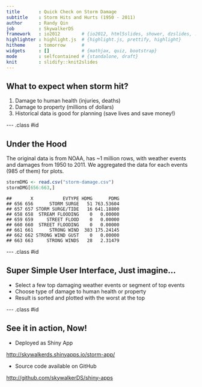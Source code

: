```yaml
---
title       : Quick Check on Storm Damage
subtitle    : Storm Hits and Hurts (1950 - 2011)
author      : Randy Qin
job         : SkywalkerDS
framework   : io2012        # {io2012, html5slides, shower, dzslides, ...}
highlighter : highlight.js  # {highlight.js, prettify, highlight}
hitheme     : tomorrow      # 
widgets     : []            # {mathjax, quiz, bootstrap}
mode        : selfcontained # {standalone, draft}
knit        : slidify::knit2slides
---
```


## What to expect when storm hit?

1. Damage to human health (injuries, deaths)
2. Damage to property (millions of dollars)
3. Historical data is good for planning (save lives and save money!)

--- .class #id 

## Under the Hood

The original data is from NOAA, has ~1 million rows, with weather events and damages from 1950 to 2011.  We aggregated the data for each events (985 of them) for plots.


```r
stormDMG <- read.csv("storm-damage.csv")
stormDMG[656:663,]
```

```
##       X           EVTYPE HDMG      PDMG
## 656 656      STORM SURGE   51 763.53604
## 657 657 STORM SURGE/TIDE   16 641.18800
## 658 658  STREAM FLOODING    0   0.00000
## 659 659     STREET FLOOD    0   0.00000
## 660 660  STREET FLOODING    0   0.00000
## 661 661      STRONG WIND  383 175.24145
## 662 662 STRONG WIND GUST    0   0.00000
## 663 663     STRONG WINDS   28   2.31479
```

--- .class #id 

## Super Simple User Interface, Just imagine...

+ Select a few top damaging weather events or segment of top events
+ Choose type of damage to human health or property
+ Result is sorted and plotted with the worst at the top


--- .class #id 

## See it in action, Now!

+ Deployed as Shiny App

<http://skywalkerds.shinyapps.io/storm-app/>


+ Source code available on GitHub

<http://github.com/skywalkerDS/shiny-apps>

